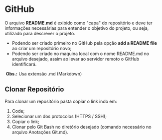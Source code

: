 # GitHub

O arquivo **README.md** é exibido como "capa" do repositório e deve ter informações necessárias para entender o objetivo do projeto, ou seja, utilizado para descrever o projeto.

- Podendo ser criado primeiro no GitHub pela opção **add a README file** ao criar um repositório novo;
- Podendo ser criado no maquina local com o nome README.md no arquivo desejado, assim ao levar ao servidor remoto o GitHub identificará.

​	**Obs.:** Usa extensão .md (Markdown)

## Clonar Repositório

Para clonar um repositório pasta copiar o link indo em:

1. Code;
2. Selecionar um dos protocolos (HTTPS / SSH);
3. Copiar o link;
4. Clonar pelo Git Bash no diretório desejado (comando necessário no arquivo Anotações Git.md).